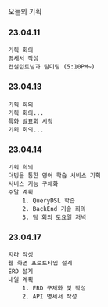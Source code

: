 오늘의 기획

### 23.04.11

    기획 회의
    명세서 작성
    컨설턴트님과 팀미팅 (5:10PM~)

### 23.04.13

    기획 회의
    기획 회의...
    특화 발표회 시청
    기획 회의...

### 23.04.14

    기획 회의
    더빙을 통한 영어 학습 서비스 기획
    서비스 기능 구체화
    주말 계획
        1. QueryDSL 학습
        2. BackEnd 기술 회의
        3. 팀 회의 토요일 저녁

### 23.04.17

    지라 작성
    웹 화면 프로토타입 설계
    ERD 설계
    내일 계획
        1. ERD 구체화 및 작성
        2. API 명세서 작성
